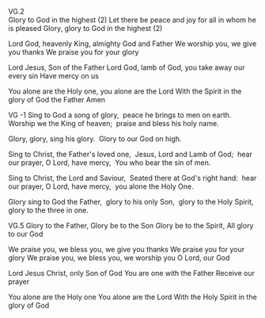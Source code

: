 VG.2   
Glory to God in the highest (2)
Let there be peace and joy for all in whom he is pleased
Glory, glory to God in the highest (2)

Lord God, heavenly King, almighty God and Father
We worship you, we give you thanks
We praise you for your glory

Lord Jesus, Son of the Father
Lord God, lamb of God, you take away our every sin
Have mercy on us

You alone are the Holy one, you alone are the Lord
With the Spirit in the glory of God the Father Amen

VG -1
Sing to God a song of glory, 
peace he brings to men on earth. 
Worship we the King of heaven; 
praise and bless his holy name.

Glory, glory, sing his glory. 
Glory to our God on high.

Sing to Christ, the Father's loved one, 
Jesus, Lord and Lamb of God; 
hear our prayer, O Lord, have mercy, 
You who bear the sin of men.

Sing to Christ, the Lord and Saviour, 
Seated there at God's right hand: 
hear our prayer, O Lord, have mercy, 
you alone the Holy One.

Glory sing to God the Father, 
glory to his only Son, 
glory to the Holy Spirit, 
glory to the three in one.

VG.5
Glory to the Father, Glory be to the Son
Glory be to the Spirit, All glory to our God

We praise you, we bless you, we give you thanks
We praise you for your glory
We praise you, we bless you, we worship you
O Lord, our God

Lord Jesus Christ, only Son of God
You are one with the Father
Receive our prayer

You alone are the Holy one
You alone are the Lord
With the Holy Spirit in the glory of God